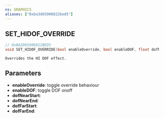 ```yaml
---
ns: GRAPHICS
aliases: ["0xba3d65906822bed5"]
---
```

## SET_HIDOF_OVERRIDE

```c
// 0xBA3D65906822BED5
void SET_HIDOF_OVERRIDE(bool enableOverride, bool enableDOF, float dofNearStart, float dofNearEnd, float dofFarStart, float dofFarEnd);
```

```
Overrides the HI DOF effect.
```

## Parameters
* **enableOverride**: toggle override behaviour
* **enableDOF**: toggle DOF onoff
* **dofNearStart**: 
* **dofNearEnd**: 
* **dofFarStart**: 
* **dofFarEnd**: 

